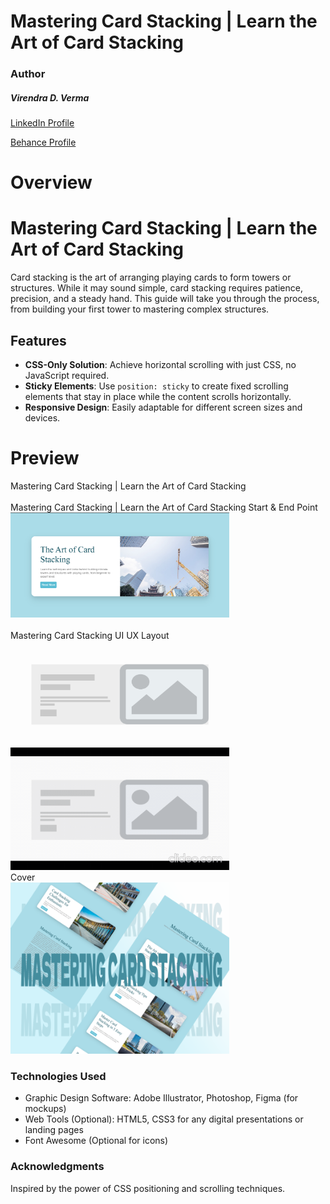 # Mastering Card Stacking | Learn the Art of Card Stacking

### Author
##### Virendra D. Verma

<a href="https://www.linkedin.com/in/dharmendraverma95/" target="_blank">LinkedIn Profile </a>

<a href="https://www.behance.net/dhirukumar" target="_blank">Behance Profile </a>


# Overview

# Mastering Card Stacking | Learn the Art of Card Stacking

Card stacking is the art of arranging playing cards to form towers or structures. While it may sound simple, card stacking requires patience, precision, and a steady hand. This guide will take you through the process, from building your first tower to mastering complex structures.

## Features
- **CSS-Only Solution**: Achieve horizontal scrolling with just CSS, no JavaScript required.
- **Sticky Elements**: Use `position: sticky` to create fixed scrolling elements that stay in place while the content scrolls horizontally.
- **Responsive Design**: Easily adaptable for different screen sizes and devices.



# Preview
<span>Mastering Card Stacking | Learn the Art of Card Stacking</span>
<br />
<a href="https://www.behance.net/gallery/217409495/Mastering-Card-Stacking" target="_blank">
<img style="width:350px;" src="./img/masteringCardStacking.gif" alt="" /></a>
<br/>
<span>Mastering Card Stacking | Learn the Art of Card Stacking Start & End Point </span>
<br/>
<a href="https://www.behance.net/gallery/217409495/Mastering-Card-Stacking" target="_blank">
<img style="width:350px;" src="./img/masteringCardStackingStartPoint.png" alt="" />
<br />
<img style="width:350px;" src="./img/masteringCardStackingStart&EndPoint.png" alt="" />
</a>
<br/>
<span>Mastering Card Stacking UI UX Layout</span>
<br/>
<a href="https://www.behance.net/gallery/217409495/Mastering-Card-Stacking" target="_blank">
<img style="width:350px;" src="./img/masteringCardStackingUIUX.png" alt="" />
<br />
<img style="width:350px;" src="./img/masteringCardStackingUIUX.gif" alt="" />
</a>
<br/>
<span>Cover</span>
<br/>
<a href="https://www.behance.net/gallery/217409495/Mastering-Card-Stacking" target="_blank">
<img style="width:350px;" src="./img/cover.png" alt="" />
</a>
<br />

### Technologies Used
<ul>
  <li>Graphic Design Software: Adobe Illustrator, Photoshop, Figma (for mockups)</li>
  <li>Web Tools (Optional): HTML5, CSS3 for any digital presentations or landing pages</li>
  <li>Font Awesome (Optional for icons)</li>
</ul>

###  Acknowledgments
Inspired by the power of CSS positioning and scrolling techniques.





